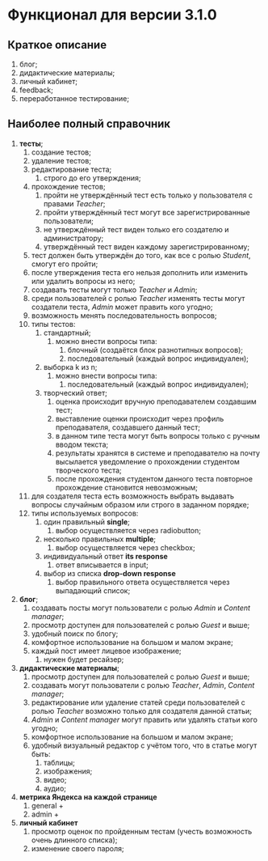 # Функционал для версии 3.1.0

## Краткое описание

1. блог;
2. дидактические материалы;
3. личный кабинет;
4. feedback;
5. переработанное тестирование;

## Наиболее полный справочник

1. **тесты**;
    1. создание тестов;
    2. удаление тестов;
    3. редактирование теста; 
        1. строго до его утверждения;
    4. прохождение тестов;
        1. пройти не утверждённый тест есть только у пользователя с правами *Teacher*;
        2. пройти утверждённый тест могут все зарегистрированные пользователи; 
        3. не утверждённый тест виден только его создателю и администратору;
        4. утверждённый тест виден каждому зарегистрированному;
    5. тест должен быть утверждён до того, как все с ролью *Student*, смогут его пройти;
    6. после утверждения теста его нельзя дополнить или изменить или удалить вопросы из него;
    7. создавать тесты могут только *Teacher* и *Admin*;
    8. среди пользователей с ролью *Teacher* изменять тесты могут создатели теста, *Admin* может править кого угодно;
    9.  возможность менять последовательность вопросов;
    10. типы тестов:
        1. стандартный;
            1. можно внести вопросы типа:
                1. блочный (создаётся блок разнотипных вопросов);
                2. последовательный (каждый вопрос индивидуален);
        2. выборка k из n;
            1. можно внести вопросы типа:
                1. последовательный (каждый вопрос индивидуален);
        3. творческий ответ;
            1. оценка происходит вручную преподавателем создавшим тест;
            2. выставление оценки происходит через профиль преподавателя, создавшего данный тест;
            3. в данном типе теста могут быть вопросы только с ручным вводом текста;
            4. результаты хранятся в системе и преподавателю на почту высылается уведомление о прохождении студентом творческого теста;
            5. после прохождения студентом данного теста повторное прохождение становится невозможным;
    11. для создателя теста есть возможность выбрать выдавать вопросы случайным образом или строго в заданном порядке;
    12. типы используемых вопросов:
        1. один правильный **single**;
            1. выбор осуществляется через radiobutton;
        2. несколько правильных **multiple**;
            1. выбор осуществляется через checkbox;
        3. индивидуальный ответ **its response**
            1. ответ вписывается в input;
        4. выбор из списка **drop-down response**
            1. выбор правильного ответа осуществляется через выпадающий список;
2. **блог**;
    1.  создавать посты могут пользователи с ролью *Admin* и *Content manager*;
    2.  просмотр доступен для пользователей с ролью *Guest* и выше;
    3.  удобный поиск по блогу;
    4.  комфортное использование на большом и малом экране;
    5.  каждый пост имеет лицевое изображение;
        1. нужен будет ресайзер;
3. **дидактические материалы**;
    1. просмотр доступен для пользователей с ролью *Guest* и выше;
    2. создавать  могут пользователи с ролью *Teacher*, *Admin*, *Content manager*;    
    3. редактирование или удаление статей среди пользователей с ролью *Teacher* возможно только для создателя данной статьи;
    4. *Admin* и *Content manager* могут править или удалять статьи кого угодно;
    5. комфортное использование на большом и малом экране;
    6. удобный визуальный редактор с учётом того, что в статье могут быть:
        1. таблицы;
        2. изображения;
        3. видео;
        4. аудио; 
4. **метрика Яндекса на каждой странице**
    1. general +
    2. admin +
5. **личный кабинет**
    1. просмотр оценок по пройденным тестам (учесть возможность очень длинного списка);
    2. изменение своего пароля;